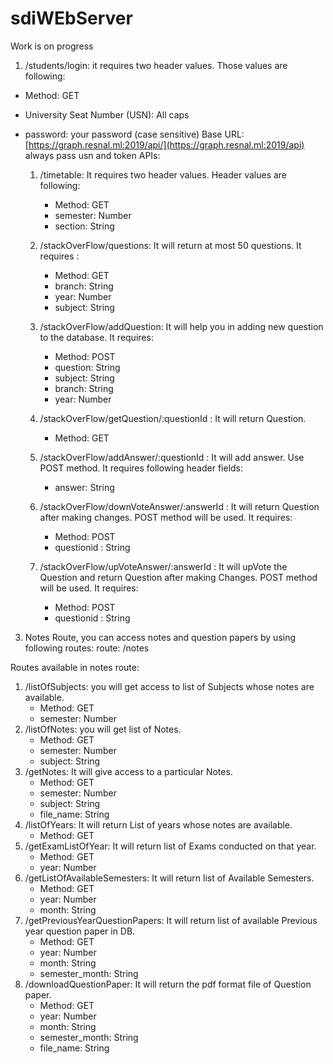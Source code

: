 # sdiWEbServer

Work is on progress

1. /students/login: it requires two header values. Those values are following:

* Method: GET
* University Seat Number (USN): All caps
* password: your password (case sensitive)
Base URL: [https://graph.resnal.ml:2019/api/](https://graph.resnal.ml:2019/api) always pass usn and token
APIs:

  1. /timetable: It requires two header values. Header values are following:

     * Method: GET
     * semester: Number
     * section: String

  2. /stackOverFlow/questions: It will return at most 50 questions. It requires :

     * Method: GET
     * branch: String
     * year: Number
     * subject: String

  3. /stackOverFlow/addQuestion: It will help you in adding new question to the database. It requires:

     * Method: POST
     * question: String
     * subject: String
     * branch: String
     * year: Number

  4. /stackOverFlow/getQuestion/:questionId  : It will return Question.

     * Method: GET

  5. /stackOverFlow/addAnswer/:questionId : It will add answer. Use POST method. It requires following header fields:

     * answer: String

  6. /stackOverFlow/downVoteAnswer/:answerId : It will return Question after making changes. POST method will be used. It requires:

     * Method: POST
     * questionid : String

  7. /stackOverFlow/upVoteAnswer/:answerId : It will upVote the Question and return Question after making Changes. POST method will be used. It requires:

     * Method: POST
     * questionid : String

3. Notes Route, you can access notes and question papers by using following routes:
   route: /notes

  Routes available in notes route:

  1. /listOfSubjects: you will get access to list of Subjects whose notes are available.
     * Method: GET
     * semester: Number
  2. /listOfNotes: you will get list of Notes.
     * Method: GET
     * semester: Number
     * subject: String
  3. /getNotes: It will give access to a particular Notes.
     * Method: GET
     * semester: Number
     * subject: String
     * file_name: String
  4. /listOfYears: It will return List of years whose notes are available.
     * Method: GET
  5. /getExamListOfYear: It will return list of Exams conducted on that year.
     * Method: GET
     * year: Number
  6. /getListOfAvailableSemesters: It will return list of Available Semesters.
     * Method: GET
     * year: Number
     * month: String
  7. /getPreviousYearQuestionPapers: It will return list of available Previous year question paper in DB.
     * Method: GET
     * year: Number
     * month: String
     * semester_month: String
  8. /downloadQuestionPaper: It will return the pdf format file of Question paper.
     * Method: GET
     * year: Number
     * month: String
     * semester_month: String
     * file_name: String
